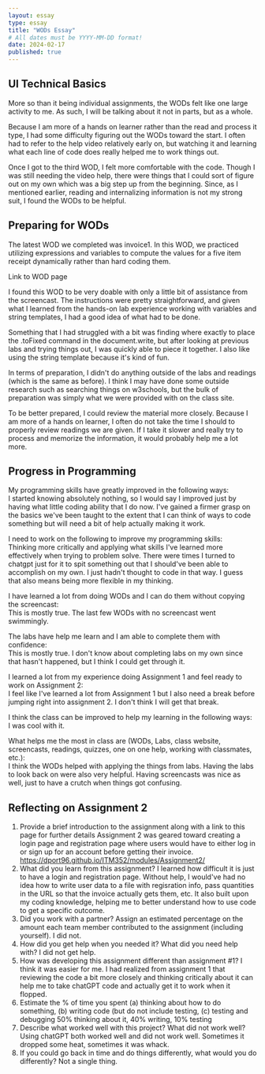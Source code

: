 ```yaml
---
layout: essay
type: essay
title: "WODs Essay"
# All dates must be YYYY-MM-DD format!
date: 2024-02-17
published: true
---
```


## UI Technical Basics

More so than it being individual assignments, the WODs felt like one large activity to me. As such, I will be talking about it not in parts, but as a whole.

Because I am more of a hands on learner rather than the read and process it type, I had some difficulty figuring out the WODs toward the start. I often had to refer to the help video relatively early on, but watching it and learning what each line of code does really helped me to work things out.

Once I got to the third WOD, I felt more comfortable with the code. Though I was still needing the video help, there were things that I could sort of figure out on my own which was a big step up from the beginning. Since, as I mentioned earlier, reading and internalizing information is not my strong suit, I found the WODs to be helpful.

## Preparing for WODs

The latest WOD we completed was invoice1. In this WOD, we practiced utilizing expressions and variables to compute the values for a five item receipt dynamically rather than hard coding them.

Link to WOD page <a href="https://dport96.github.io/ITM352/morea/060.expressions-operators/experience-invoice1.html"></a>

I found this WOD to be very doable with only a little bit of assistance from the screencast. The instructions were pretty straightforward, and given what I learned from the hands-on lab experience working with variables and string templates, I had a good idea of what had to be done.

Something that I had struggled with a bit was finding where exactly to place the .toFixed command in the document.write, but after looking at previous labs and trying things out, I was quickly able to piece it together. I also like using the string template because it's kind of fun.

In terms of preparation, I didn't do anything outside of the labs and readings (which is the same as before). I think I may have done some outside research such as searching things on w3schools, but the bulk of preparation was simply what we were provided with on the class site.

To be better prepared, I could review the material more closely. Because I am more of a hands on learner, I often do not take the time I should to properly review readings we are given. If I take it slower and really try to process and memorize the information, it would probably help me a lot more.

## Progress in Programming

My programming skills have greatly improved in the following ways:<br>
I started knowing absolutely nothing, so I would say I improved just by having what little coding ability that I do now. I've gained a firmer grasp on the basics we've been taught to the extent that I can think of ways to code something but will need a bit of help actually making it work.

I need to work on the following to improve my programming skills:<br>
Thinking more critically and applying what skills I've learned more effectively when trying to problem solve. There were times I turned to chatgpt just for it to spit something out that I should've been able to accomplish on my own. I just hadn't thought to code in that way. I guess that also means being more flexible in my thinking.

I have learned a lot from doing WODs and I can do them without copying the screencast:<br>
This is mostly true. The last few WODs with no screencast went swimmingly.

The labs have help me learn and I am able to complete them with confidence:<br>
This is mostly true. I don't know about completing labs on my own since that hasn't happened, but I think I could get through it.

I learned a lot from my experience doing Assignment 1 and feel ready to work on Assignment 2:<br>
I feel like I've learned a lot from Assignment 1 but I also need a break before jumping right into assignment 2. I don't think I will get that break.

I think the class can be improved to help my learning in the following ways:<br>
I was cool with it.

What helps me the most in class are (WODs, Labs, class website, screencasts, readings, quizzes, one on one help, working with classmates, etc.):<br>
I think the WODs helped with applying the things from labs. Having the labs to look back on were also very helpful. Having screencasts was nice as well, just to have a crutch when things got confusing.

## Reflecting on Assignment 2
1. Provide a brief introduction to the assignment along with a link to this page for further details
   Assignment 2 was geared toward creating a login page and registration page where users would have to either log in or sign up for an account before getting their invoice. <https://dport96.github.io/ITM352/modules/Assignment2/>
2. What did you learn from this assignment?
   I learned how difficult it is just to have a login and registration page. Without help, I would've had no idea how to write user data to a file with regisration info, pass quantities in the URL so that the invoice actually gets them, etc. It also built upon my coding knowledge, helping me to better understand how to use code to get a specific outcome.
3. Did you work with a partner? Assign an estimated percentage on the amount each team member contributed to the assignment (including yourself).
   I did not.
4. How did you get help when you needed it? What did you need help with?
   I did not get help.
5. How was developing this assignment different than assignment #1?
   I think it was easier for me. I had realized from assignment 1 that reviewing the code a bit more closely and thinking critically about it can help me to take chatGPT code and actually get it to work when it flopped.
6. Estimate the % of time you spent (a) thinking about how to do something, (b) writing code (but do not include testing, (c) testing and debugging
    50% thinking about it, 40% writing, 10% testing
7. Describe what worked well with this project? What did not work well?
    Using chatGPT both worked well and did not work well. Sometimes it dropped some heat, sometimes it was whack.
8. If you could go back in time and do things differently, what would you do differently?
    Not a single thing.
